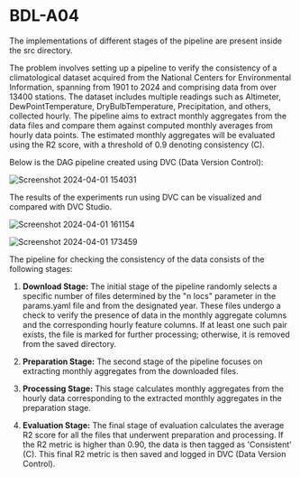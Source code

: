 # BDL-A04

The implementations of different stages of the pipeline are present inside the src directory.

The problem involves setting up a pipeline to verify the
consistency of a climatological dataset acquired from the
National Centers for Environmental Information, spanning
from 1901 to 2024 and comprising data from over 13400
stations. The dataset includes multiple readings such as Altimeter, DewPointTemperature, DryBulbTemperature, Precipitation, and others, collected hourly. The pipeline aims to extract monthly aggregates from the data files and compare them
against computed monthly averages from hourly data points.
The estimated monthly aggregates will be evaluated using the
R2 score, with a threshold of 0.9 denoting consistency (C).

Below is the DAG pipeline created using DVC (Data Version Control):

![Screenshot 2024-04-01 154031](https://github.com/Prithiviraj7R/BDL-A04/assets/142074094/e2710b5f-871b-4c29-b7ad-08b74877b452)

The results of the experiments run using DVC can be visualized and compared with DVC Studio.

![Screenshot 2024-04-01 161154](https://github.com/Prithiviraj7R/BDL-A04/assets/142074094/fe82864f-ef50-419a-b0e0-8627bb0b3c47)

![Screenshot 2024-04-01 173459](https://github.com/Prithiviraj7R/BDL-A04/assets/142074094/56a47112-4cfe-44a5-bb1c-1b200f7a942e)

The pipeline for checking the consistency of the data consists of the following stages:

1. **Download Stage:** The initial stage of the pipeline randomly selects a specific number of files determined by the "n locs" parameter in the params.yaml file and from the designated year. These files undergo a check to verify the presence of data in the monthly aggregate columns and the corresponding hourly feature columns. If at least one such pair exists, the file is marked for further processing; otherwise, it is removed from the saved directory.

2. **Preparation Stage:** The second stage of the pipeline focuses on extracting monthly aggregates from the downloaded files.

3. **Processing Stage:** This stage calculates monthly aggregates from the hourly data corresponding to the extracted monthly aggregates in the preparation stage.

4. **Evaluation Stage:** The final stage of evaluation calculates the average R2 score for all the files that underwent preparation and processing. If the R2 metric is higher than 0.90, the data is then tagged as 'Consistent' (C). This final R2 metric is then saved and logged in DVC (Data Version Control).
